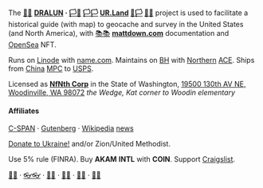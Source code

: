 
The [🌳🌳](https://xn--wh8ha.ws) **[DRALUN](https://dralun.com) · [🏳🏴](https://xn--en8hc.ws) [🏳🏳](https://xn--en8ha.ws) [UR.Land](https://ur.land) [🏴🏳](https://xn--en8hb.ws) [🏴🏴](https://xn--fn8ha.ws)** project is used to facilitate a historical guide (with map) to geocache and survey in the United States (and North America), with [📚📚](https://xn--zt8ha.ws) **[mattdown.com](https://mattdown.com)** documentation and [OpenSea](https://opensea.io/nfnth) NFT.

Runs on [Linode](https://cloud.linode.com) with [name.com](https://www.name.com). Maintains on [BH](https://www.bhphotovideo.com/) with [Northern](https://www.northerntool.com/) [ACE](https://www.acehardware.com/). Ships from [China](https://www.made-in-china.com/products-search/hot-china-products/Intel_Tablet.html) [MPC](https://www.makeplayingcards.com) to [USPS](https://www.usps.com/business/web-tools-apis/documentation-updates.htm).

Licensed as [**NfNth Corp**](https://secure.dor.wa.gov/) in the State of Washington, [19500 130th AV NE, Woodinville, WA 98072](https://blue.kingcounty.com/Assessor/eRealProperty/Dashboard.aspx?ParcelNbr=1428900123) *the Wedge, Kat corner to Woodin elementary*

#### Affiliates

[C-SPAN](https://www.c-span.org) · [Gutenberg](http://www.gutenberg.org) · [Wikipedia](https://www.wikipedia.org/wiki/Special:Random) [news](https://wikipedia.org/wiki/Main_Page)

[Donate to Ukraine!](https://engine.presearch.org/search?q=donate+to+ukraine) and/or Zion/United Methodist. 

Use 5% rule (FINRA). Buy **AKAM** **INTL** with **COIN**. Support [Craigslist](https://craigslist.com).

[🙂🙂](https://xn--938ha.ws) · [👓👓](http://xn--4p8ha.ws) · [🧤🧤](http://xn--uv9ha.ws) · [👖👖](http://xn--7p8ha.ws) · [🧦🧦](http://xn--wv9ha.ws) · [👟👟](http://xn--hq8ha.ws)
